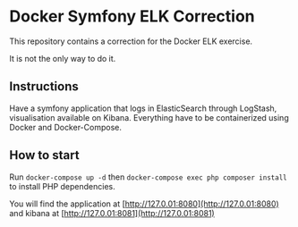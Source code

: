 # Docker Symfony ELK Correction

This repository contains a correction for the Docker ELK exercise.

It is not the only way to do it.

## Instructions

Have a symfony application that logs in ElasticSearch through LogStash, visualisation available on Kibana.
Everything have to be containerized using Docker and Docker-Compose.

## How to start

Run `docker-compose up -d` then `docker-compose exec php composer install` to install PHP dependencies.

You will find the application at [http://127.0.01:8080](http://127.0.01:8080) and kibana at [http://127.0.01:8081](http://127.0.01:8081)
